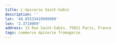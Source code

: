 ```yaml
---
title: L'épicerie Saint-Sabin
description: ''
lat: '48.85533419999999'
lon: '2.3718069'
address: 13 Rue Saint-Sabin, 75011 Paris, France
tags: commerce épicerie fromagerie
---
```

